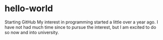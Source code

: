 # hello-world
Starting GitHub
My interest in programming started a little over a year ago. I have not had much time since to pursue the interest, but I am excited to do so now and into university. 
